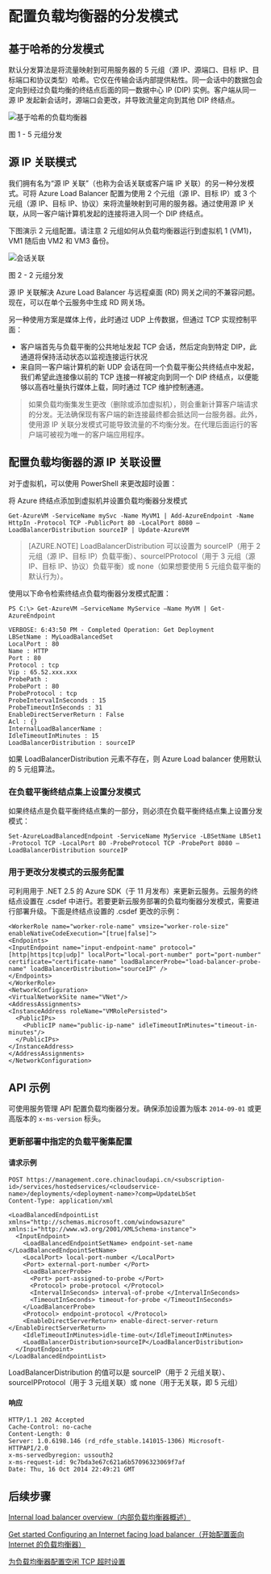 <properties 
   pageTitle="配置负载均衡器分发模式 | Azure"
   description="如何配置 Azure 负载均衡器分发模式以支持源 IP 关联"
   services="load-balancer"
   documentationCenter="na"
   authors="joaoma"
   manager="carmonm"
   editor="tysonn" />  

<tags 
   ms.service="load-balancer"
   ms.devlang="na"
   ms.topic="article"
   ms.tgt_pltfrm="na"
   ms.workload="infrastructure-services"
   ms.date="10/24/2016"
   wacn.date="12/05/2016"
   ms.author="sewhee" />



# 配置负载均衡器的分发模式

## 基于哈希的分发模式

默认分发算法是将流量映射到可用服务器的 5 元组（源 IP、源端口、目标 IP、目标端口和协议类型）哈希。它仅在传输会话内部提供粘性。同一会话中的数据包会定向到经过负载均衡的终结点后面的同一数据中心 IP (DIP) 实例。客户端从同一源 IP 发起新会话时，源端口会更改，并导致流量定向到其他 DIP 终结点。

![基于哈希的负载均衡器](./media/load-balancer-distribution-mode/load-balancer-distribution.png)  


图 1 - 5 元组分发

## 源 IP 关联模式

我们拥有名为“源 IP 关联”（也称为会话关联或客户端 IP 关联）的另一种分发模式。可将 Azure Load Balancer 配置为使用 2 个元组（源 IP、目标 IP）或 3 个元组（源 IP、目标 IP、协议）来将流量映射到可用的服务器。通过使用源 IP 关联，从同一客户端计算机发起的连接将进入同一个 DIP 终结点。

下图演示 2 元组配置。请注意 2 元组如何从负载均衡器运行到虚拟机 1 (VM1)，VM1 随后由 VM2 和 VM3 备份。

![会话关联](./media/load-balancer-distribution-mode/load-balancer-session-affinity.png)  


图 2 - 2 元组分发

源 IP 关联解决 Azure Load Balancer 与远程桌面 (RD) 网关之间的不兼容问题。现在，可以在单个云服务中生成 RD 网关场。

另一种使用方案是媒体上传，此时通过 UDP 上传数据，但通过 TCP 实现控制平面：

* 客户端首先与负载平衡的公共地址发起 TCP 会话，然后定向到特定 DIP，此通道将保持活动状态以监视连接运行状况
* 来自同一客户端计算机的新 UDP 会话在同一个负载平衡公共终结点中发起，我们希望此连接像以前的 TCP 连接一样被定向到同一个 DIP 终结点，以便能够以高吞吐量执行媒体上载，同时通过 TCP 维护控制通道。


> 如果负载均衡集发生更改（删除或添加虚拟机），则会重新计算客户端请求的分发。无法确保现有客户端的新连接最终都会抵达同一台服务器。此外，使用源 IP 关联分发模式可能导致流量的不均衡分发。在代理后面运行的客户端可被视为唯一的客户端应用程序。

## 配置负载均衡器的源 IP 关联设置

对于虚拟机，可以使用 PowerShell 来更改超时设置：

将 Azure 终结点添加到虚拟机并设置负载均衡器分发模式

	Get-AzureVM -ServiceName mySvc -Name MyVM1 | Add-AzureEndpoint -Name HttpIn -Protocol TCP -PublicPort 80 -LocalPort 8080 –LoadBalancerDistribution sourceIP | Update-AzureVM

>[AZURE.NOTE] LoadBalancerDistribution 可以设置为 sourceIP（用于 2 元组（源 IP、目标 IP）负载平衡）、sourceIPProtocol（用于 3 元组（源 IP、目标 IP、协议）负载平衡）或 none（如果想要使用 5 元组负载平衡的默认行为）。

使用以下命令检索终结点负载均衡器分发模式配置：

    PS C:\> Get-AzureVM –ServiceName MyService –Name MyVM | Get-AzureEndpoint

    VERBOSE: 6:43:50 PM - Completed Operation: Get Deployment
    LBSetName : MyLoadBalancedSet
    LocalPort : 80
    Name : HTTP
    Port : 80
    Protocol : tcp
    Vip : 65.52.xxx.xxx
    ProbePath :
    ProbePort : 80
    ProbeProtocol : tcp
    ProbeIntervalInSeconds : 15
    ProbeTimeoutInSeconds : 31
    EnableDirectServerReturn : False
    Acl : {}
    InternalLoadBalancerName :
    IdleTimeoutInMinutes : 15
    LoadBalancerDistribution : sourceIP

如果 LoadBalancerDistribution 元素不存在，则 Azure Load balancer 使用默认的 5 元组算法。

### 在负载平衡终结点集上设置分发模式

如果终结点是负载平衡终结点集的一部分，则必须在负载平衡终结点集上设置分发模式：

	Set-AzureLoadBalancedEndpoint -ServiceName MyService -LBSetName LBSet1 -Protocol TCP -LocalPort 80 -ProbeProtocol TCP -ProbePort 8080 –LoadBalancerDistribution sourceIP

### 用于更改分发模式的云服务配置

可利用用于 .NET 2.5 的 Azure SDK（于 11 月发布）来更新云服务。云服务的终结点设置在 .csdef 中进行。若要更新云服务部署的负载均衡器分发模式，需要进行部署升级。下面是终结点设置的 .csdef 更改的示例：

	<WorkerRole name="worker-role-name" vmsize="worker-role-size" enableNativeCodeExecution="[true|false]">
  	<Endpoints>
    <InputEndpoint name="input-endpoint-name" protocol="[http|https|tcp|udp]" localPort="local-port-number" port="port-number" certificate="certificate-name" loadBalancerProbe="load-balancer-probe-name" loadBalancerDistribution="sourceIP" />
  	</Endpoints>
	</WorkerRole>
	<NetworkConfiguration>
  	<VirtualNetworkSite name="VNet"/>
  	<AddressAssignments>
    <InstanceAddress roleName="VMRolePersisted">
      <PublicIPs>
        <PublicIP name="public-ip-name" idleTimeoutInMinutes="timeout-in-minutes"/>
      </PublicIPs>
    </InstanceAddress>
  	</AddressAssignments>
	</NetworkConfiguration>


## API 示例

可使用服务管理 API 配置负载均衡器分发。确保添加设置为版本 `2014-09-01` 或更高版本的 `x-ms-version` 标头。

### 更新部署中指定的负载平衡集配置

#### 请求示例

	POST https://management.core.chinacloudapi.cn/<subscription-id>/services/hostedservices/<cloudservice-name>/deployments/<deployment-name>?comp=UpdateLbSet 
    Content-Type: application/xml

    <LoadBalancedEndpointList xmlns="http://schemas.microsoft.com/windowsazure" xmlns:i="http://www.w3.org/2001/XMLSchema-instance">
      <InputEndpoint>
        <LoadBalancedEndpointSetName> endpoint-set-name </LoadBalancedEndpointSetName>
        <LocalPort> local-port-number </LocalPort>
        <Port> external-port-number </Port>
        <LoadBalancerProbe>
          <Port> port-assigned-to-probe </Port>
          <Protocol> probe-protocol </Protocol>
          <IntervalInSeconds> interval-of-probe </IntervalInSeconds>
          <TimeoutInSeconds> timeout-for-probe </TimeoutInSeconds>
        </LoadBalancerProbe>
        <Protocol> endpoint-protocol </Protocol>
        <EnableDirectServerReturn> enable-direct-server-return </EnableDirectServerReturn>
        <IdleTimeoutInMinutes>idle-time-out</IdleTimeoutInMinutes>
        <LoadBalancerDistribution>sourceIP</LoadBalancerDistribution>
      </InputEndpoint>
    </LoadBalancedEndpointList>

LoadBalancerDistribution 的值可以是 sourceIP（用于 2 元组关联）、sourceIPProtocol（用于 3 元组关联）或 none（用于无关联，即 5 元组）

#### 响应

    HTTP/1.1 202 Accepted
    Cache-Control: no-cache
    Content-Length: 0
    Server: 1.0.6198.146 (rd_rdfe_stable.141015-1306) Microsoft-HTTPAPI/2.0
    x-ms-servedbyregion: ussouth2
    x-ms-request-id: 9c7bda3e67c621a6b57096323069f7af
    Date: Thu, 16 Oct 2014 22:49:21 GMT

## 后续步骤

[Internal load balancer overview（内部负载均衡器概述）](/documentation/articles/load-balancer-internal-overview/)

[Get started Configuring an Internet facing load balancer（开始配置面向 Internet 的负载均衡器）](/documentation/articles/load-balancer-get-started-internet-arm-ps/)

[为负载均衡器配置空闲 TCP 超时设置](/documentation/articles/load-balancer-tcp-idle-timeout/)

<!---HONumber=Mooncake_1128_2016-->